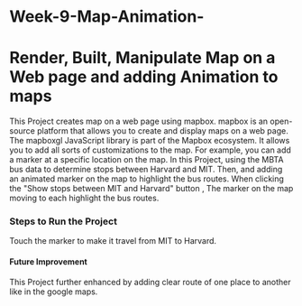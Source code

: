 # Week-9-Map-Animation-
# Render, Built, Manipulate Map on a Web page and adding Animation to maps
This Project creates map on a web page using mapbox. mapbox is an open-source platform that allows you to create and display maps on a web page. The mapboxgl JavaScript library is part of the Mapbox ecosystem. It allows you to add all sorts of customizations to the map. For example, you can add a marker at a specific location on the map.
In this Project, using the MBTA bus data to determine stops between Harvard and MIT. Then, and adding an animated marker on the map to highlight the bus routes.
When clicking the "Show stops between MIT and Harvard" button , The marker on the map moving to each highlight the bus routes.

### Steps to Run the Project
Touch the marker to make it travel from MIT to Harvard.

#### Future Improvement
This Project further enhanced by adding clear route of one place to another like in the google maps.
